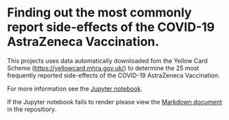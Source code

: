 # Finding out the most commonly report side-effects of the COVID-19 AstraZeneca Vaccination.

This projects uses data automatically downloaded fom the Yellow Card Scheme (https://yellowcard.mhra.gov.uk/) to determine the 25 most frequently reported side-effects of the COVID-19 AstraZeneca Vaccination.

For more information see the [Jupyter notebook](https://github.com/abrandgits/COVID-19-AstraZeneca-Vaccination-Side-FXs/blob/master/Side_Effects.ipynb).

If the Jupyter notebook fails to render please view the [Markdown document](https://github.com/abrandgits/COVID-19-AstraZeneca-Vaccination-Side-FXs/blob/master/Side_Effects.md) in the repositiory.
